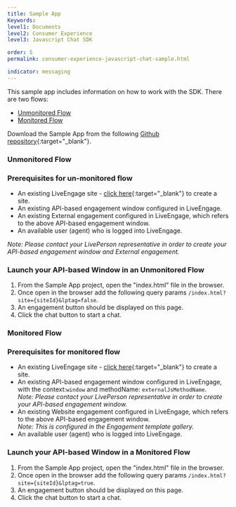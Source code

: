 ```yaml
---
title: Sample App
Keywords:
level1: Documents
level2: Consumer Experience
level3: Javascript Chat SDK

order: 5
permalink: consumer-experience-javascript-chat-sample.html

indicator: messaging
---
```


This sample app includes information on how to work with the SDK. There are two flows:

- [Unmonitored Flow](#unmonitored-flow)
- [Monitored Flow](#monitored-flow)

Download the Sample App from the following [Github repository](https://github.com/LivePersonInc/chat-js-sdk-sample-app){:target="_blank"}.

### Unmonitored Flow

###  Prerequisites for un-monitored flow

- An existing LiveEngage site - [click here](https://register.liveperson.com/){:target="_blank"} to create a site.      
- An existing API-based engagement window configured in LiveEngage.
- An existing External engagement configured in LiveEngage, which refers to the above API-based engagement window. 
- An available user (agent) who is logged into LiveEngage.

*Note: Please contact your LivePerson representative in order to create your API-based engagement window and External engagement.*

###  Launch your API-based Window in an Unmonitored Flow

1. From the Sample App project, open the "index.html" file in the browser.
2. Once open in the browser add the following query params `/index.html?site={siteId}&lptag=false`. 
3. An engagement button should be displayed on this page.
4. Click the chat button to start a chat.

### Monitored Flow

###  Prerequisites for monitored flow

- An existing LiveEngage site - [click here](https://register.liveperson.com/){:target="_blank"} to create a site.
- An existing API-based engagement window configured in LiveEngage, with the context:`window` and methodName: `externalJsMethodName`. <br> *Note: Please contact your LivePerson representative in order to create your API-based engagement window.*
- An existing Website engagement configured in LiveEngage, which refers to the above API-based engagement window.  <br> *Note: This is configured in the Engagement template gallery.*
- An available user (agent) who is logged into LiveEngage.

###  Launch your API-based Window in a Monitored Flow

1. From the Sample App project, open the "index.html" file in the browser.
2. Once open in the browser add the following query params `/index.html?site={siteId}&lptag=true`. 
3. An engagement button should be displayed on this page.
4. Click the chat button to start a chat.
